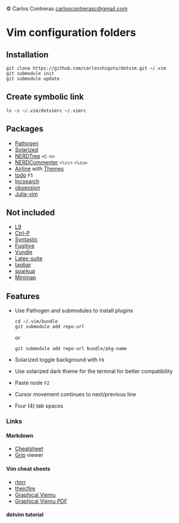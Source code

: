 &copy; Carlos Contreras
carloscontrerasc@gmail.com

Vim configuration folders
=========================

Installation
------------

    git clone https://github.com/carlosshigoto/dotvim.git ~/.vim
    git submodule init
    git submodule update


Create symbolic link
--------------------

    ln -s ~/.vim/dotvimrc ~/.vimrc

Packages
--------

* [Pathogen](https://github.com/tpope/vim-pathogen)
* [Solarized](https://github.com/altercation/vim-colors-solarized)
* [NERDTree](https://github.com/scrooloose/nerdtree) `<C-n>`
* [NERDCommenter](https://github.com/scrooloose/nerdcommenter) `<\cc>` `<\cu>`
* [Airline](https://github.com/vim-airline/vim-airline) with [Themes](https://github.com/vim-airline/vim-airline-themes)
* [todo](https://github.com/Dimercel/todo-vim) `F5`
* [Incsearch](https://github.com/haya14busa/incsearch.vim)
* [obsession](https://github.com/tpope/vim-obsession)
* [Julia-vim](https://github.com/JuliaEditorSupport/julia-vim)

Not included
------------

* [L9](http://www.vim.org/scripts/script.php?script_id=3252)
* [Ctrl-P](https://github.com/kien/ctrlp.vim)
* [Syntastic](https://github.com/scrooloose/syntastic)
* [Fugitive](https://github.com/tpope/vim-fugitive)
* [Vundle](https://github.com/VundleVim/Vundle.vim)
* [Latex-suite](https://github.com/vim-latex/vim-latex)
* [tagbar](https://github.com/majutsushi/tagbar)
* [sparkup](https://github.com/rstacruz/sparkup)
* [Minimap](https://github.com/severin-lemaignan/vim-minimap)

Features
--------

* Use Pathogen and submodules to install plugins

    ```
    cd ~/.vim/bundle
    git submodule add repo-url
    ```
    or 
    ```
    git submodule add repo-url bundle/pkg-name
    ```

* Solarized toggle background with `F6`
* Use solarized dark theme for the termnal for better compatibility
* Paste node `F2`
* Cursor movement continues to next/previous line
* Four (4) tab spaces

### Links

#### Markdown

* [Cheatsheet](https://github.com/adam-p/markdown-here/wiki/Markdown-Cheatsheet)
* [Grip](https://github.com/joeyespo/grip) viewer

#### Vim cheat sheets

* [rtorr](http://vim.rtorr.com/)
* [theicfire](http://vimsheet.com/)
* [Graphical Viemu](http://www.viemu.com/a_vi_vim_graphical_cheat_sheet_tutorial.html)
* [Graphical Viemu PDF](http://www.glump.net/files/2012/08/vi-vim-cheat-sheet-and-tutorial.pdf)

#### dotvim tutorial
